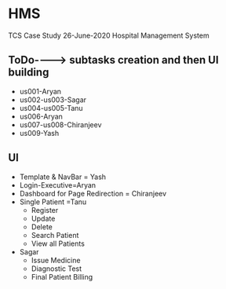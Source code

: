 # HMS
TCS Case Study 26-June-2020 Hospital Management System

## ToDo----> subtasks creation and then UI building
- us001-Aryan
- us002-us003-Sagar
- us004-us005-Tanu
- us006-Aryan
- us007-us008-Chiranjeev
- us009-Yash

## UI
- Template & NavBar = Yash
- Login-Executive=Aryan
- Dashboard for Page Redirection = Chiranjeev
- Single Patient	=Tanu
	- Register
	- Update
	- Delete
	- Search Patient
	- View all Patients
- Sagar
  - Issue Medicine
  - Diagnostic Test
  - Final Patient Billing
